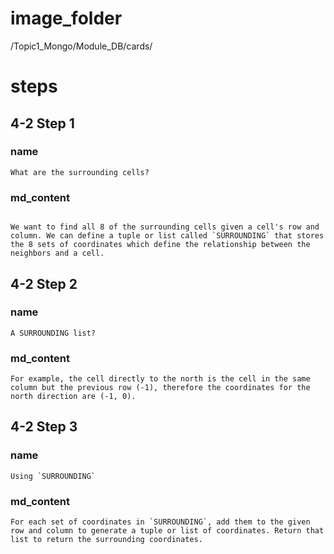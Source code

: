 # image_folder
/Topic1_Mongo/Module_DB/cards/

# steps

## 4-2 Step 1

### name

```
What are the surrounding cells?
```
### md_content
```

We want to find all 8 of the surrounding cells given a cell's row and column. We can define a tuple or list called `SURROUNDING` that stores the 8 sets of coordinates which define the relationship between the neighbors and a cell.  
```

## 4-2 Step 2
### name
```
A SURROUNDING list?
```
### md_content
```
For example, the cell directly to the north is the cell in the same column but the previous row (-1), therefore the coordinates for the north direction are (-1, 0).
```

## 4-2 Step 3
### name
```
Using `SURROUNDING`
```
### md_content
```
For each set of coordinates in `SURROUNDING`, add them to the given row and column to generate a tuple or list of coordinates. Return that list to return the surrounding coordinates.
```
